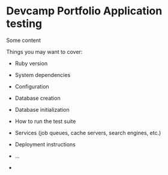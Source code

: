 # Devcamp Portfolio Application testing

Some content

Things you may want to cover:

* Ruby version

* System dependencies
 
* Configuration

* Database creation

* Database initialization

* How to run the test suite

* Services (job queues, cache servers, search engines, etc.)

* Deployment instructions

* ...
* 

